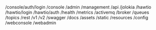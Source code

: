 /console/auth/login
/console
/admin
/management
/api
/jolokia
/hawtio
/hawtio/login
/hawtio/auth
/health
/metrics
/activemq
/broker
/queues
/topics
/rest
/v1
/v2
/swagger
/docs
/assets
/static
/resources
/config
/webconsole
/webadmin
